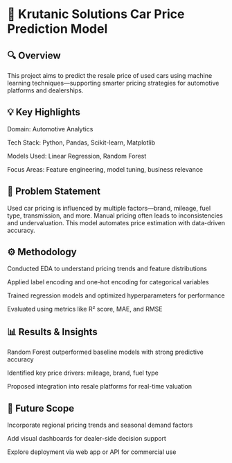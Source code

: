 # 🚗 Krutanic Solutions Car Price Prediction Model
## 🔍 Overview
This project aims to predict the resale price of used cars using machine learning techniques—supporting smarter pricing strategies for automotive platforms and dealerships.

## 💡 Key Highlights
Domain: Automotive Analytics

Tech Stack: Python, Pandas, Scikit-learn, Matplotlib

Models Used: Linear Regression, Random Forest

Focus Areas: Feature engineering, model tuning, business relevance

## 🧠 Problem Statement
Used car pricing is influenced by multiple factors—brand, mileage, fuel type, transmission, and more. Manual pricing often leads to inconsistencies and undervaluation. This model automates price estimation with data-driven accuracy.

## ⚙️ Methodology
Conducted EDA to understand pricing trends and feature distributions

Applied label encoding and one-hot encoding for categorical variables

Trained regression models and optimized hyperparameters for performance

Evaluated using metrics like R² score, MAE, and RMSE

## 📊 Results & Insights
Random Forest outperformed baseline models with strong predictive accuracy

Identified key price drivers: mileage, brand, fuel type

Proposed integration into resale platforms for real-time valuation

## 🌱 Future Scope
Incorporate regional pricing trends and seasonal demand factors

Add visual dashboards for dealer-side decision support

Explore deployment via web app or API for commercial use
